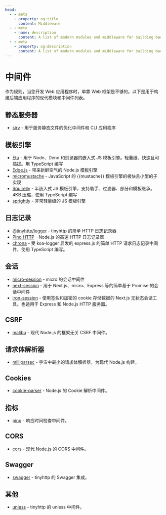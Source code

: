 ```yaml
---
head:
  - - meta
    - property: og:title
      content: Middleware
  - - meta
    - name: description
      content: A list of modern modules and middleware for building backend apps.
  - - meta
    - property: og:description
      content: A list of modern modules and middleware for building backend apps.
---
```


# 中间件

作为规则，当您开发 Web 应用程序时，单靠 Web 框架是不够的。以下是用于构建后端应用程序的现代模块和中间件列表。

## 静态服务器

- [sirv](https://github.com/lukeed/sirv) - 用于服务静态文件的优化中间件和 CLI 应用程序

## 模板引擎

- [Eta](https://eta.js.org/) - 用于 Node、Deno 和浏览器的嵌入式 JS 模板引擎。轻量级、快速且可插拔。用 TypeScript 编写
- [Edge.js](https://github.com/edge-js/edge) - 带来新鲜空气的 Node.js 模板引擎
- [micromustache](https://github.com/userpixel/micromustache) - JavaScript 的 {{mustache}} 模板引擎的极快且小型的子实现
- [Squirelly](https://github.com/squirrellyjs/squirrelly) - 半嵌入式 JS 模板引擎，支持助手、过滤器、部分和模板继承。4KB 压缩，使用 TypeScript 编写
- [sprightly](https://github.com/obadakhalili/sprightly) - 非常轻量级的 JS 模板引擎

## 日志记录

- [@tinyhttp/logger](https://github.com/tinyhttp/logger) - tinyhttp 的简单 HTTP 日志记录器
- [Pino HTTP](https://github.com/pinojs/pino-http) - Node.js 的高速 HTTP 日志记录器
- [chrona](https://github.com/xambassador/chrona) - 受 koa-logger 启发的 express.js 的简单 HTTP 请求日志记录中间件，使用 TypeScript 编写。

## 会话

- [micro-session](https://github.com/meyer9/micro-session) - micro 的会话中间件
- [next-session](https://github.com/hoangvvo/next-session) - 用于 Next.js、micro、Express 等的简单基于 Promise 的会话中间件
- [iron-session](https://github.com/vvo/iron-session) - 使用签名和加密的 cookie 存储数据的 Next.js 无状态会话工具。也适用于 Express 和 Node.js HTTP 服务器。

## CSRF

- [malibu](https://github.com/tinyhttp/malibu) - 现代 Node.js 的框架无关 CSRF 中间件。

## 请求体解析器

- [milliparsec](https://github.com/tinyhttp/milliparsec) - 宇宙中最小的请求体解析器。为现代 Node.js 构建。

## Cookies

- [cookie-parser](https://github.com/tinyhttp/cookie-parser) - Node.js 的 Cookie 解析中间件。

## 指标

- [ping](https://github.com/tinyhttp/ping) - 响应时间检查中间件。

## CORS

- [cors](https://github.com/tinyhttp/cors) - 现代 Node.js 的 CORS 中间件。

## Swagger

- [swagger](https://github.com/tinyhttp/swagger) - tinyhttp 的 Swagger 集成。

## 其他

- [unless](https://github.com/tinyhttp/unless) - tinyhttp 的 unless 中间件。
